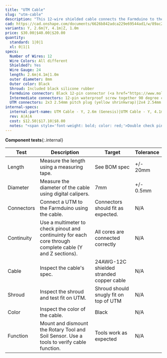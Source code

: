 ```yaml
---
title: "UTM Cable"
slug: "utm-cable"
description: "This 12-wire shielded cable connects the Farmduino to the UTM. It comes in two pieces, a Y-axis section and a Z-axis section that connect with a 90-degree screw-together waterproof connection at the cross-slide. It provides Ground, 5V, 24V, digital and analog I/O, with a pin mapping that can be configured at the Farmduino to support custom tools. It features connectors on both ends for easy connection to both the UTM and Farmduino, as well as a rubber shroud to protect the inside of the UTM from the elements."
cad: https://cad.onshape.com/documents/6626b842adca229e69544ad1/w/89ac2637f82d915f22c2bcd0/e/cb72fce59341ccf9979630ab?configuration=default&renderMode=0&uiState=6255dd2f582c8d091a1f74f0
variants: Y, 2.6m|Y, 4.1m|Z, 1.0m
price: $30.00|$40.00|$20.00
quantity:
  standard: 1|0|1
  xl: 0|1|1
specs:
  Number of Wires: 12
  Wire Colors: All different
  Shielded?: Yes
  Wire Gauge: 24
  length: 2.6m|4.1m|1.0m
  outer diameter: 8mm
  Outer color: Black
  Shroud: Included black silicone rubber
  Farmduino connector: Black 12-pin connector (<a href="https://www.molex.com/molex/products/part-detail/crimp_housings/0430251200">Molex Part 430251200</a>)
  Intermediate connectors: 12-pin waterproof screw together 90 degree connectors. (female connector on the Y-Axis sections, male connector on the Z-Axis section)
  UTM connectors: 2x3 2.54mm pitch plug (yellow shrinkwrap)|2x4 2.54mm pitch plug (black shrinkwrap)
internal-specs:
  internal-part-name: UTM Cable - Y, 2.6m (Genesis)|UTM Cable - Y, 4.1m (Genesis XL)|UTM Cable - Z, 1.0m (Genesis and Genesis XL)
  rev: A|A|A
  cost: $12.50|$17.10|$8.00
  notes: "<span style='font-weight: bold; color: red;'>Double check pin mapping</span>"
---
```


**Component tests**{:.internal}

|Test         |Description  |Target       |Tolerance    |
|-------------|-------------|-------------|-------------|
|Length       |Measure the length using a measuring tape.|See BOM spec|+/- 20mm
|Diameter     |Measure the diameter of the cable using digital calipers.|7mm|+/- 0.5mm
|Connectors   |Connect a UTM to the Farmduino using the cable.|Connectors should fit as expected.|N/A
|Continuity   |Use a multimeter to check pinout and continuinty for each core through complete cable (Y and Z sections).|All cores are connected correctly|N/A
|Cable        |Inspect the cable's spec.|24AWG-12C shielded stranded copper cable|N/A
|Shroud       |Inspect the shroud and test fit on UTM.|Shroud should snugly fit on top of UTM|N/A
|Color        |Inspect the color of the cable.|Black|N/A
|Function     |Mount and dismount the Rotary Tool and Soil Sensor. Use a tools to verify cable function.|Tools work as expected|N/A
